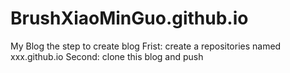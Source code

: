 # BrushXiaoMinGuo.github.io
My Blog
the step to create blog
Frist: create a repositories named xxx.github.io
Second: clone this blog and push  
